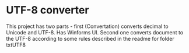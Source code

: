 # UTF-8 converter
This project has two parts - first (Convertation) converts decimal to Unicode and UTF-8. Has Winforms UI. Second one converts document to the UTF-8 according to some rules described in the readme for folder txtUTF8
